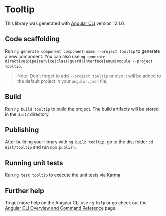 # Tooltip

This library was generated with [Angular CLI](https://github.com/angular/angular-cli) version 12.1.0.

## Code scaffolding

Run `ng generate component component-name --project tooltip` to generate a new component. You can also use `ng generate directive|pipe|service|class|guard|interface|enum|module --project tooltip`.
> Note: Don't forget to add `--project tooltip` or else it will be added to the default project in your `angular.json` file. 

## Build

Run `ng build tooltip` to build the project. The build artifacts will be stored in the `dist/` directory.

## Publishing

After building your library with `ng build tooltip`, go to the dist folder `cd dist/tooltip` and run `npm publish`.

## Running unit tests

Run `ng test tooltip` to execute the unit tests via [Karma](https://karma-runner.github.io).

## Further help

To get more help on the Angular CLI use `ng help` or go check out the [Angular CLI Overview and Command Reference](https://angular.io/cli) page.
